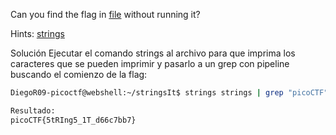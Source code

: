 Can you find the flag in [file](https://jupiter.challenges.picoctf.org/static/94d00153b0057d37da225ee79a846c62/strings) without running it?

Hints:
	[strings](https://linux.die.net/man/1/strings)

Solución
Ejecutar el comando strings al archivo para que imprima los caracteres que se pueden imprimir y pasarlo a un grep con pipeline buscando el comienzo de la flag:
```bash
DiegoR09-picoctf@webshell:~/stringsIt$ strings strings | grep "picoCTF"

Resultado:
picoCTF{5tRIng5_1T_d66c7bb7}
```


